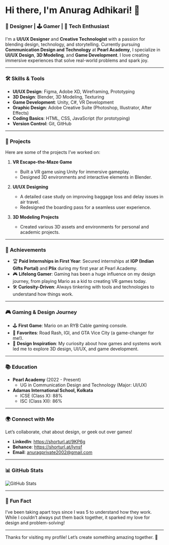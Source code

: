 # Hi there, I'm Anurag Adhikari! 👋

### 🎨 Designer | 🕹️ Gamer | 🚀 Tech Enthusiast

I'm a **UI/UX Designer** and **Creative Technologist** with a passion for blending design, technology, and storytelling. Currently pursuing **Communication Design and Technology** at **Pearl Academy**, I specialize in **UI/UX Design**, **3D Modeling**, and **Game Development**. I love creating immersive experiences that solve real-world problems and spark joy.

---

### 🛠️ **Skills & Tools**

- **UI/UX Design**: Figma, Adobe XD, Wireframing, Prototyping
- **3D Design**: Blender, 3D Modeling, Texturing
- **Game Development**: Unity, C#, VR Development
- **Graphic Design**: Adobe Creative Suite (Photoshop, Illustrator, After Effects)
- **Coding Basics**: HTML, CSS, JavaScript (for prototyping)
- **Version Control**: Git, GitHub

---

### 🚀 **Projects**

Here are some of the projects I’ve worked on:

1. **VR Escape-the-Maze Game**  
   - Built a VR game using Unity for immersive gameplay.
   - Designed 3D environments and interactive elements in Blender.

2. **UI/UX Designing**  
   - A detailed case study on improving baggage loss and delay issues in air travel.
   - Redesigned the boarding pass for a seamless user experience.

3. **3D Modeling Projects**  
   - Created various 3D assets and environments for personal and academic projects.

---

### 🌟 **Achievements**

- 🏆 **Paid Internships in First Year**: Secured internships at **IGP (Indian Gifts Portal)** and **Plix** during my first year at Pearl Academy.
- 🎮 **Lifelong Gamer**: Gaming has been a huge influence on my design journey, from playing Mario as a kid to creating VR games today.
- 🛠️ **Curiosity-Driven**: Always tinkering with tools and technologies to understand how things work.

---

### 🎮 **Gaming & Design Journey**

- 🕹️ **First Game**: Mario on an RYB Cable gaming console.
- 🚗 **Favorites**: Road Rash, IGI, and GTA Vice City (a game-changer for me!).
- 🎨 **Design Inspiration**: My curiosity about how games and systems work led me to explore 3D design, UI/UX, and game development.

---

### 📚 **Education**

- **Pearl Academy** (2022 - Present)  
  - UG in Communication Design and Technology (Major: UI/UX)
- **Adamas International School, Kolkata**  
  - ICSE (Class X): 88%  
  - ISC (Class XII): 86%

---

### 🌍 **Connect with Me**

Let’s collaborate, chat about design, or geek out over games!  

- **LinkedIn**: https://shorturl.at/9KP6g
- **Behance**: https://shorturl.at/Iynsf
- **Email**: anuragprivate2002@gmail.com

---

### 📊 **GitHub Stats**

![GitHub Stats](https://github-readme-stats.vercel.app/api?username=Dexterityofrag&show_icons=true&theme=radical)

---

### 💬 **Fun Fact**

I’ve been taking apart toys since I was 5 to understand how they work. While I couldn’t always put them back together, it sparked my love for design and problem-solving!

---

Thanks for visiting my profile! Let’s create something amazing together. 🚀
